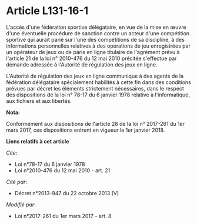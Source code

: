 # Article L131-16-1

L'accès d'une fédération sportive délégataire, en vue de la mise en œuvre d'une éventuelle procédure de sanction contre un
acteur d'une compétition sportive qui aurait parié sur l'une des compétitions de sa discipline, à des informations
personnelles relatives à des opérations de jeu enregistrées par un opérateur de jeux ou de paris en ligne titulaire de
l'agrément prévu à l'article 21 de la loi n° 2010-476 du 12 mai 2010 précitée s'effectue par demande adressée à l'Autorité de
régulation des jeux en ligne. 

L'Autorité de régulation des jeux en ligne communique à des agents de la fédération délégataire spécialement habilités à
cette fin dans des conditions prévues par décret les éléments strictement nécessaires, dans le respect des dispositions de la
loi n° 78-17 du 6 janvier 1978 relative à l'informatique, aux fichiers et aux libertés.

**Nota:**

Conformément aux dispositions de l'article 28 de la loi n° 2017-261 du 1er mars 2017, ces dispositions entrent en vigueur le
1er janvier 2018.

**Liens relatifs à cet article**

_Cite_:

  - Loi n°78-17 du 6 janvier 1978
  - Loi n°2010-476 du 12 mai 2010 - art. 21

_Cité par_:

  - Décret n°2013-947 du 22 octobre 2013 (V)

_Modifié par_:

  - Loi n°2017-261 du 1er mars 2017 - art. 8
